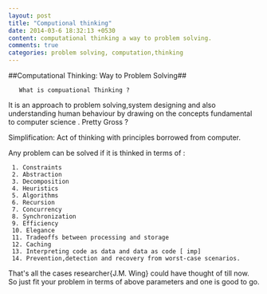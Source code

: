 ```yaml
---
layout: post
title: "Computional thinking"
date: 2014-03-6 18:32:13 +0530
content: computational thinking a way to problem solving.
comments: true
categories: problem solving, computation,thinking
---
```




##Computational Thinking: Way to Problem Solving##

>
       What is compuational Thinking ?

It is an approach to problem solving,system designing and also understanding human behaviour by drawing on the concepts fundamental to computer science . Pretty Gross ?

Simplification: Act of thinking with principles borrowed from computer.

Any problem can be solved if it is thinked in terms of :  

>
     1. Constraints   
     2. Abstraction  
     3. Decomposition  
     4. Heuristics  
     5. Algorithms  
     6. Recursion  
     7. Concurrency  
     8. Synchronization  
     9. Efficiency  
     10. Elegance  
     11. Tradeoffs between processing and storage  
     12. Caching  
     13. Interpreting code as data and data as code [ imp]  
     14. Prevention,detection and recovery from worst-case scenarios.  


That's all the cases researcher{J.M. Wing} could have thought of till now. So just fit your problem in terms of above parameters and one is good to go.

  
  